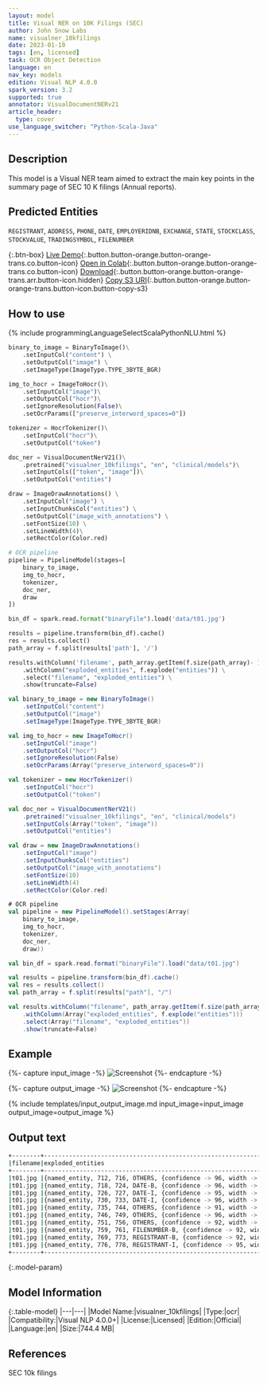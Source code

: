 ```yaml
---
layout: model
title: Visual NER on 10K Filings (SEC)
author: John Snow Labs
name: visualner_10kfilings
date: 2023-01-10
tags: [en, licensed]
task: OCR Object Detection
language: en
nav_key: models
edition: Visual NLP 4.0.0
spark_version: 3.2
supported: true
annotator: VisualDocumentNERv21
article_header:
  type: cover
use_language_switcher: "Python-Scala-Java"
---
```


## Description

This model is a Visual NER team aimed to extract the main key points in the summary page of SEC 10 K filings (Annual reports).

## Predicted Entities

`REGISTRANT`, `ADDRESS`, `PHONE`, `DATE`, `EMPLOYERIDNB`, `EXCHANGE`, `STATE`, `STOCKCLASS`, `STOCKVALUE`, `TRADINGSYMBOL`, `FILENUMBER`

{:.btn-box}
[Live Demo](https://nlp.johnsnowlabs.com/demos){:.button.button-orange.button-orange-trans.co.button-icon}
[Open in Colab](https://github.com/JohnSnowLabs/spark-nlp-workshop/blob/master/finance-nlp/90.2.Financial_Visual_NER.ipynb){:.button.button-orange.button-orange-trans.co.button-icon}
[Download](https://s3.amazonaws.com/auxdata.johnsnowlabs.com/clinical/ocr/visualner_10kfilings_en_4.0.0_3.2_1663769328577.zip){:.button.button-orange.button-orange-trans.arr.button-icon.hidden}
[Copy S3 URI](s3://auxdata.johnsnowlabs.com/clinical/ocr/visualner_10kfilings_en_4.0.0_3.2_1663769328577.zip){:.button.button-orange.button-orange-trans.button-icon.button-copy-s3}

## How to use



<div class="tabs-box" markdown="1">
{% include programmingLanguageSelectScalaPythonNLU.html %}

```python
binary_to_image = BinaryToImage()\
    .setInputCol("content") \
    .setOutputCol("image") \
    .setImageType(ImageType.TYPE_3BYTE_BGR)

img_to_hocr = ImageToHocr()\
    .setInputCol("image")\
    .setOutputCol("hocr")\
    .setIgnoreResolution(False)\
    .setOcrParams(["preserve_interword_spaces=0"])

tokenizer = HocrTokenizer()\
    .setInputCol("hocr")\
    .setOutputCol("token")

doc_ner = VisualDocumentNerV21()\
    .pretrained("visualner_10kfilings", "en", "clinical/models")\
    .setInputCols(["token", "image"])\
    .setOutputCol("entities")

draw = ImageDrawAnnotations() \
    .setInputCol("image") \
    .setInputChunksCol("entities") \
    .setOutputCol("image_with_annotations") \
    .setFontSize(10) \
    .setLineWidth(4)\
    .setRectColor(Color.red)

# OCR pipeline
pipeline = PipelineModel(stages=[
    binary_to_image,
    img_to_hocr,
    tokenizer,
    doc_ner,
    draw
])

bin_df = spark.read.format("binaryFile").load('data/t01.jpg')

results = pipeline.transform(bin_df).cache()
res = results.collect()
path_array = f.split(results['path'], '/')

results.withColumn('filename', path_array.getItem(f.size(path_array)- 1)) \
    .withColumn("exploded_entities", f.explode("entities")) \
    .select("filename", "exploded_entities") \
    .show(truncate=False)
```
```scala
val binary_to_image = new BinaryToImage()
    .setInputCol("content")
    .setOutputCol("image") 
    .setImageType(ImageType.TYPE_3BYTE_BGR)

val img_to_hocr = new ImageToHocr()
    .setInputCol("image")
    .setOutputCol("hocr")
    .setIgnoreResolution(False)
    .setOcrParams(Array("preserve_interword_spaces=0"))

val tokenizer = new HocrTokenizer()
    .setInputCol("hocr")
    .setOutputCol("token")

val doc_ner = VisualDocumentNerV21()
    .pretrained("visualner_10kfilings", "en", "clinical/models")
    .setInputCols(Array("token", "image"))
    .setOutputCol("entities")

val draw = new ImageDrawAnnotations() 
    .setInputCol("image") 
    .setInputChunksCol("entities") 
    .setOutputCol("image_with_annotations") 
    .setFontSize(10) 
    .setLineWidth(4)
    .setRectColor(Color.red)

# OCR pipeline
val pipeline = new PipelineModel().setStages(Array(
    binary_to_image, 
    img_to_hocr, 
    tokenizer, 
    doc_ner, 
    draw))

val bin_df = spark.read.format("binaryFile").load("data/t01.jpg")

val results = pipeline.transform(bin_df).cache()
val res = results.collect()
val path_array = f.split(results["path"], "/")

val results.withColumn("filename", path_array.getItem(f.size(path_array)- 1)) 
    .withColumn(Array("exploded_entities", f.explode("entities"))) 
    .select(Array("filename", "exploded_entities")) 
    .show(truncate=False)
```

</div>

## Example

{%- capture input_image -%}
![Screenshot](/assets/images/examples_ocr/image10.jpeg)
{%- endcapture -%}

{%- capture output_image -%}
![Screenshot](/assets/images/examples_ocr/image10_out.png)
{%- endcapture -%}


{% include templates/input_output_image.md
input_image=input_image
output_image=output_image
%}

## Output text

```bash
+--------+----------------------------------------------------------------------------------------------------------------------------------------------------------+
|filename|exploded_entities                                                                                                                                         |
+--------+----------------------------------------------------------------------------------------------------------------------------------------------------------+
|t01.jpg |{named_entity, 712, 716, OTHERS, {confidence -> 96, width -> 74, x -> 1557, y -> 416, word -> Ended, token -> ended, height -> 18}, []}                   |
|t01.jpg |{named_entity, 718, 724, DATE-B, {confidence -> 96, width -> 97, x -> 1639, y -> 416, word -> January, token -> january, height -> 24}, []}               |
|t01.jpg |{named_entity, 726, 727, DATE-I, {confidence -> 95, width -> 34, x -> 1743, y -> 416, word -> 31,, token -> 31, height -> 22}, []}                        |
|t01.jpg |{named_entity, 730, 733, DATE-I, {confidence -> 96, width -> 54, x -> 1785, y -> 416, word -> 2021, token -> 2021, height -> 18}, []}                     |
|t01.jpg |{named_entity, 735, 744, OTHERS, {confidence -> 91, width -> 143, x -> 1372, y -> 472, word -> Commission, token -> commission, height -> 18}, []}        |
|t01.jpg |{named_entity, 746, 749, OTHERS, {confidence -> 96, width -> 36, x -> 1523, y -> 472, word -> file, token -> file, height -> 18}, []}                     |
|t01.jpg |{named_entity, 751, 756, OTHERS, {confidence -> 92, width -> 96, x -> 1568, y -> 472, word -> number:, token -> number, height -> 18}, []}                |
|t01.jpg |{named_entity, 759, 761, FILENUMBER-B, {confidence -> 92, width -> 119, x -> 1675, y -> 472, word -> 001-39495, token -> 001, height -> 18}, []}          |
|t01.jpg |{named_entity, 769, 773, REGISTRANT-B, {confidence -> 92, width -> 136, x -> 1472, y -> 558, word -> ASANA,, token -> asana, height -> 31}, []}           |
|t01.jpg |{named_entity, 776, 778, REGISTRANT-I, {confidence -> 95, width -> 72, x -> 1620, y -> 558, word -> INC., token -> inc, height -> 25}, []}        
+--------+----------------------------------------------------------------------------------------------------------------------------------------------------------+
```

{:.model-param}
## Model Information

{:.table-model}
|---|---|
|Model Name:|visualner_10kfilings|
|Type:|ocr|
|Compatibility:|Visual NLP 4.0.0+|
|License:|Licensed|
|Edition:|Official|
|Language:|en|
|Size:|744.4 MB|

## References

SEC 10k filings
